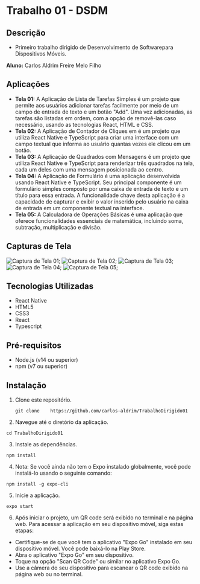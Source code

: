 # Trabalho 01 - DSDM

## Descrição

- Primeiro trabalho dirigido de Desenvolvimento de Softwarepara Dispositivos Móveis.

**Aluno:** Carlos Aldrim Freire Melo Filho

## Aplicações

- **Tela 01:** A Aplicação de Lista de Tarefas Simples é um projeto que permite aos usuários adicionar tarefas facilmente por meio de um campo de entrada de texto e um botão "Add". Uma vez adicionadas, as tarefas são listadas em ordem, com a opção de removê-las caso necessário, usando as tecnologias React, HTML e CSS.
- **Tela 02:** A Aplicação de Contador de Cliques em é um projeto que utiliza React Native e TypeScript para criar uma interface com um campo textual que informa ao usuário quantas vezes ele clicou em um botão.
- **Tela 03:** A Aplicação de Quadrados com Mensagens é um projeto que utiliza React Native e TypeScript para renderizar três quadrados na tela, cada um deles com uma mensagem posicionada ao centro.
- **Tela 04:** A Aplicação de Formulário é uma aplicação desenvolvida usando React Native e TypeScript. Seu principal componente é um formulário simples composto por uma caixa de entrada de texto e um título para essa entrada. A funcionalidade chave desta aplicação é a capacidade de capturar e exibir o valor inserido pelo usuário na caixa de entrada em um componente textual na interface.
- **Tela 05:** A Calculadora de Operações Básicas é uma aplicação que oferece funcionalidades essenciais de matemática, incluindo soma, subtração, multiplicação e divisão.

## Capturas de Tela

![Captura de Tela 01](https://github.com/carlos-aldrim/TrabalhoDirigido01/blob/main/assets/Screenshot_20230904-185214_Expo%20Go.jpg);
![Captura de Tela 02](https://github.com/carlos-aldrim/TrabalhoDirigido01/blob/main/assets/Screenshot_20230904-185222_Expo%20Go.jpg);
![Captura de Tela 03](https://github.com/carlos-aldrim/TrabalhoDirigido01/blob/main/assets/Screenshot_20230904-185230_Expo%20Go.jpg);
![Captura de Tela 04](https://github.com/carlos-aldrim/TrabalhoDirigido01/blob/main/assets/Screenshot_20230904-185244_Expo%20Go.jpg);
![Captura de Tela 05](https://github.com/carlos-aldrim/TrabalhoDirigido01/blob/main/assets/Screenshot_20230904-185335_Expo%20Go.jpg);

## Tecnologias Utilizadas

- React Native
- HTML5
- CSS3
- React
- Typescript

## Pré-requisitos

- Node.js (v14 ou superior)
- npm (v7 ou superior)

## Instalação

1. Clone este repositório.

   ```shell
   git clone    https://github.com/carlos-aldrim/TrabalhoDirigido01
   ```

2. Navegue até o diretório da aplicação.

  ```shell
  cd TrabalhoDirigido01
  ```

3. Instale as dependências.

  ```shell
  npm install
  ```

  4. Nota: Se você ainda não tem o Expo instalado globalmente, você pode instalá-lo usando o seguinte comando:

  ```shell
  npm install -g expo-cli
  ```

5. Inicie a aplicação.

  ```shell
  expo start
  ```

6. Após iniciar o projeto, um QR code será exibido no terminal e na página web. Para acessar a aplicação em seu dispositivo móvel, siga estas etapas:

- Certifique-se de que você tem o aplicativo "Expo Go" instalado em seu dispositivo móvel. Você pode baixá-lo na Play Store.
- Abra o aplicativo "Expo Go" em seu dispositivo.
- Toque na opção "Scan QR Code" ou similar no aplicativo Expo Go.
- Use a câmera do seu dispositivo para escanear o QR code exibido na página web ou no terminal.
